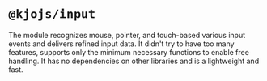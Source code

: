 # `@kjojs/input`

The module recognizes mouse, pointer, and touch-based various input events and delivers refined input data.
It didn't try to have too many features, supports only the minimum necessary functions to enable free handling.
It has no dependencies on other libraries and is a lightweight and fast.
